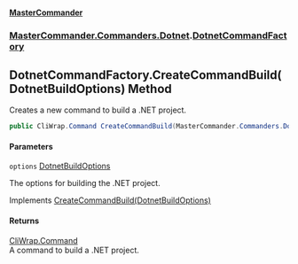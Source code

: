 #### [MasterCommander](MasterCommander.md 'MasterCommander')
### [MasterCommander.Commanders.Dotnet](MasterCommander.md#MasterCommander.Commanders.Dotnet 'MasterCommander.Commanders.Dotnet').[DotnetCommandFactory](DotnetCommandFactory.md 'MasterCommander.Commanders.Dotnet.DotnetCommandFactory')

## DotnetCommandFactory.CreateCommandBuild(DotnetBuildOptions) Method

Creates a new command to build a .NET project.

```csharp
public CliWrap.Command CreateCommandBuild(MasterCommander.Commanders.Dotnet.CmdBuild.DotnetBuildOptions options);
```
#### Parameters

<a name='MasterCommander.Commanders.Dotnet.DotnetCommandFactory.CreateCommandBuild(MasterCommander.Commanders.Dotnet.CmdBuild.DotnetBuildOptions).options'></a>

`options` [DotnetBuildOptions](DotnetBuildOptions.md 'MasterCommander.Commanders.Dotnet.CmdBuild.DotnetBuildOptions')

The options for building the .NET project.

Implements [CreateCommandBuild(DotnetBuildOptions)](IDotnetCommandFactory.CreateCommandBuild(DotnetBuildOptions).md 'MasterCommander.Commanders.Dotnet.IDotnetCommandFactory.CreateCommandBuild(MasterCommander.Commanders.Dotnet.CmdBuild.DotnetBuildOptions)')

#### Returns
[CliWrap.Command](https://docs.microsoft.com/en-us/dotnet/api/CliWrap.Command 'CliWrap.Command')  
A command to build a .NET project.